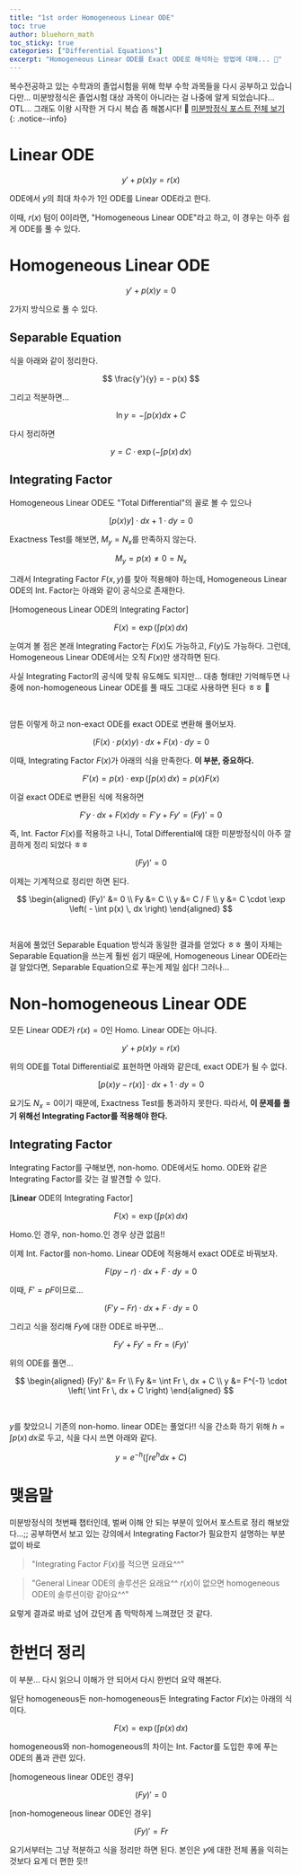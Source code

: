 ```yaml
---
title: "1st order Homogeneous Linear ODE"
toc: true
author: bluehorn_math
toc_sticky: true
categories: ["Differential Equations"]
excerpt: "Homogeneous Linear ODE를 Exact ODE로 해석하는 방법에 대해... 🔦"
---
```


복수전공하고 있는 수학과의 졸업시험을 위해 학부 수학 과목들을 다시 공부하고 있습니다만... 미분방정식은 졸업시험 대상 과목이 아니라는 걸 나중에 알게 되었습니다... OTL... 그래도 이왕 시작한 거 다시 복습 좀 해봅시다! 🏃 [미분방정식 포스트 전체 보기](/categories/differential-equations)
{: .notice--info}

# Linear ODE

<div class="definition" markdown="1">

$$
y' + p(x) y = r(x)
$$

ODE에서 $y$의 최대 차수가 1인 ODE를 Linear ODE라고 한다.

</div>

이때, $r(x)$ 텀이 0이라면, "Homogeneous Linear ODE"라고 하고, 이 경우는 아주 쉽게 ODE를 풀 수 있다.

# Homogeneous Linear ODE

<div class="definition" markdown="1">

$$
y' + p(x) y = 0
$$

</div>

2가지 방식으로 풀 수 있다.

## Separable Equation

식을 아래와 같이 정리한다.

$$
\frac{y'}{y} = - p(x)
$$

그리고 적분하면...

$$
\ln y = - \int p(x) dx + C
$$

다시 정리하면

$$
y = C \cdot \exp \left( - \int p(x) \, dx \right)
$$

## Integrating Factor

Homogeneous Linear ODE도 "Total Differential"의 꼴로 볼 수 있으나

$$
\left[ p(x) y \right] \cdot dx + 1 \cdot dy = 0
$$

Exactness Test를 해보면, $M_y = N_x$를 만족하지 않는다.

$$
M_y = p(x) \ne 0 = N_x
$$

그래서 Integrating Factor $F(x, y)$를 찾아 적용해야 하는데, Homogeneous Linear ODE의 Int. Factor는 아래와 같이 공식으로 존재한다.

<div class="definition" markdown="1">

[Homogeneous Linear ODE의 Integrating Factor]

$$
F(x) = \exp \left( \int p(x) \, dx \right)
$$

</div>

눈여겨 볼 점은 본래 Integrating Factor는 $F(x)$도 가능하고, $F(y)$도 가능하다. 그런데, Homogeneous Linear ODE에서는 오직 $F(x)$만 생각하면 된다.

사실 Integrating Factor의 공식에 맞춰 유도해도 되지만... 대충 형태만 기억해두면 나중에 non-homogeneous Linear ODE를 풀 때도 그대로 사용하면 된다 ㅎㅎ 🙂

<br/>

암튼 이렇게 하고 non-exact ODE를 exact ODE로 변환해 풀어보자.

$$
\left(F(x) \cdot p(x) y \right) \cdot dx + F(x) \cdot dy = 0
$$

이때, Integrating Factor $F(x)$가 아래의 식을 만족한다. **이 부분, 중요하다.**

$$
F'(x) = p(x) \cdot \exp \left( \int p(x) \, dx \right) = p(x) F(x)
$$

이걸 exact ODE로 변환된 식에 적용하면

$$
F' y \cdot dx + F(x) dy = F'y + Fy' = (Fy)' = 0
$$

즉, Int. Factor $F(x)$를 적용하고 나니, Total Differential에 대한 미분방정식이 아주 깔끔하게 정리 되었다 ㅎㅎ

$$
(Fy)' = 0
$$

이제는 기계적으로 정리만 하면 된다.

$$
\begin{aligned}
(Fy)' &= 0 \\
Fy &= C \\
y &= C / F \\
y &= C \cdot \exp \left( - \int p(x) \, dx \right)
\end{aligned}
$$

<br/>

처음에 풀었던 Separable Equation 방식과 동일한 결과를 얻었다 ㅎㅎ 풀이 자체는 Separable Equation을 쓰는게 훨씬 쉽기 때문에, Homogeneous Linear ODE라는 걸 알았다면, Separable Equation으로 푸는게 제일 쉽다! 그러나...

# Non-homogeneous Linear ODE

모든 Linear ODE가 $r(x) = 0$인 Homo. Linear ODE는 아니다.

<div class="definition" markdown="1">

$$
y' + p(x) y = r(x)
$$

</div>

위의 ODE를 Total Differential로 표현하면 아래와 같은데, exact ODE가 될 수 없다.

$$
\left[ p(x)y - r(x) \right] \cdot dx + 1 \cdot dy = 0
$$

요기도 $N_x = 0$이기 때문에, Exactness Test를 통과하지 못한다. 따라서, **이 문제를 풀기 위해선 Integrating Factor를 적용해야 한다.**


## Integrating Factor

Integrating Factor를 구해보면, non-homo. ODE에서도 homo. ODE와 같은 Integrating Factor를 갖는 걸 발견할 수 있다.

<div class="definition" markdown="1">

[**Linear** ODE의 Integrating Factor]

$$
F(x) = \exp \left( \int p(x) \, dx \right)
$$

Homo.인 경우, non-homo.인 경우 상관 없음!!

</div>

이제 Int. Factor를 non-homo. Linear ODE에 적용해서 exact ODE로 바꿔보자.

$$
F (py - r) \cdot dx + F \cdot dy = 0
$$

이때, $F' = p F$이므로...

$$
(F'y - Fr) \cdot dx + F \cdot dy = 0
$$

그리고 식을 정리해 $Fy$에 대한 ODE로 바꾸면...

$$
Fy' + Fy' = Fr = (Fy)'
$$

위의 ODE를 풀면...

$$
\begin{aligned}
(Fy)' &= Fr \\
Fy &= \int Fr \, dx + C \\
y &= F^{-1} \cdot \left( \int Fr \, dx + C \right)
\end{aligned}
$$

<br/>

$y$를 찾았으니 기존의 non-homo. linear ODE는 풀었다!! 식을 간소화 하기 위해 $h = \int p(x) \, dx$로 두고, 식을 다시 쓰면 아래와 같다.

$$
y = e^{-h} \left( \int r e^h dx + C \right)
$$

# 맺음말

미분방정식의 첫번째 챕터인데, 벌써 이해 안 되는 부분이 있어서 포스트로 정리 해보았다...;; 공부하면서 보고 있는 강의에서 Integrating Factor가 필요한지 설명하는 부분 없이 바로

> "Integrating Factor $F(x)$를 적으면 요래요^^"

> "General Linear ODE의 솔루션은 요래요^^ $r(x)$이 없으면 homogeneous ODE의 솔루션이랑 같아요^^"

요렇게 결과로 바로 넘어 갔던게 좀 막막하게 느껴졌던 것 같다.


# 한번더 정리

이 부분... 다시 읽으니 이해가 안 되어서 다시 한번더 요약 해본다.

일단 homogeneous든 non-homogeneous든 Integrating Factor $F(x)$는 아래의 식이다.

$$
F(x) = \exp \left(\int p(x) \, dx \right)
$$

homogeneous와 non-homogeneous의 차이는 Int. Factor를 도입한 후에 푸는 ODE의 폼과 관련 있다.

<div class="theorem" markdown="1">

[homogeneous linear ODE인 경우]

$$
(Fy)' = 0
$$

</div>

<div class="theorem" markdown="1">

[non-homogeneous linear ODE인 경우]

$$
(Fy)' = Fr
$$

</div>

요기서부터는 그냥 적분하고 식을 정리만 하면 된다. 본인은 $y$에 대한 전체 폼을 익히는 것보다 요게 더 편한 듯!!
